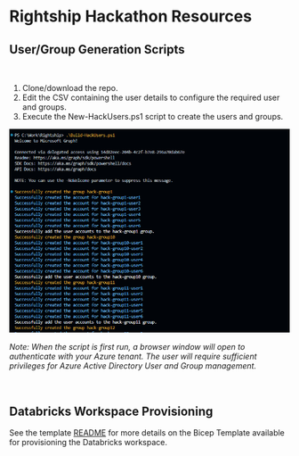 # Rightship Hackathon Resources

## User/Group Generation Scripts

<br/>


1. Clone/download the repo.
2. Edit the CSV containing the user details to configure the required user and groups.
3. Execute the New-HackUsers.ps1 script to create the users and groups.

![Alt text](images/users.png)

*Note: When the script is first run, a browser window will open to authenticate with your Azure tenant. The user will require sufficient privileges for Azure Active Directory User and Group management.*

<br/>

## Databricks Workspace Provisioning

See the template [README](scripts/deploy/README.md) for more details on the Bicep Template available for provisioning the Databricks workspace.